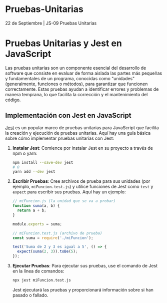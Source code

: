 # Pruebas-Unitarias
22 de Septiembre | JS-09 Pruebas Unitarias

# Pruebas Unitarias y Jest en JavaScript

Las pruebas unitarias son un componente esencial del desarrollo de software que consiste en evaluar de forma aislada las partes más pequeñas y fundamentales de un programa, conocidas como "unidades" (generalmente, funciones o métodos), para garantizar que funcionen correctamente. Estas pruebas ayudan a identificar errores y problemas de manera temprana, lo que facilita la corrección y el mantenimiento del código.

## Implementación con Jest en JavaScript

[Jest](https://jestjs.io/) es un popular marco de pruebas unitarias para JavaScript que facilita la creación y ejecución de pruebas unitarias. Aquí hay una guía básica sobre cómo implementar pruebas unitarias con Jest:

1. **Instalar Jest**: Comience por instalar Jest en su proyecto a través de npm o yarn:

   ```bash
   npm install --save-dev jest
   # O
   yarn add --dev jest
   ```

2. **Escribir Pruebas**: Cree archivos de prueba para sus unidades (por ejemplo, `miFuncion.test.js`) y utilice funciones de Jest como `test` y `expect` para escribir sus pruebas. Aquí hay un ejemplo:

   ```javascript
   // miFuncion.js (la unidad que se va a probar)
   function suma(a, b) {
     return a + b;
   }
   
   module.exports = suma;

   // miFuncion.test.js (archivo de prueba)
   const suma = require('./miFuncion');
   
   test('Suma de 2 y 3 es igual a 5', () => {
     expect(suma(2, 3)).toBe(5);
   });
   ```

3. **Ejecutar Pruebas**: Para ejecutar sus pruebas, use el comando de Jest en la línea de comandos:

   ```bash
   npx jest miFuncion.test.js
   ```

   Jest ejecutará las pruebas y proporcionará información sobre si han pasado o fallado.
